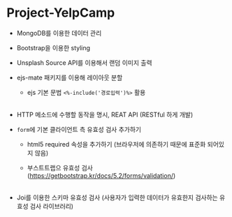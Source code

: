 # Project-YelpCamp

- MongoDB를 이용한 데이터 관리

- Bootstrap을 이용한 styling

- Unsplash Source API를 이용해서 랜덤 이미지 출력

- ejs-mate 패키지를 이용해 레이아웃 분할

  - ejs 기본 문법 `<%-include('경로입력')%>` 활용 <br><br>

- HTTP 메소드에 수행할 동작을 명시, REAT API (RESTful 하게 개발)

- `form`에 기본 클라이언트 측 유효성 검사 추가하기

  - html5 required 속성을 추가하기 (브라우저에 의존하기 때문에 표준화 되어있지 않음)

  - 부스트트랩으 유효성 검사 (https://getbootstrap.kr/docs/5.2/forms/validation/) <br><br>

- Joi를 이용한 스키마 유효성 검사 (사용자가 입력한 데이터가 유효한지 검사하는 유효성 검사 라이브러리)

